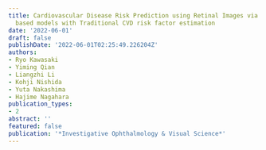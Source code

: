 ```yaml
---
title: Cardiovascular Disease Risk Prediction using Retinal Images via Explainable-AI
  based models with Traditional CVD risk factor estimation
date: '2022-06-01'
draft: false
publishDate: '2022-06-01T02:25:49.226204Z'
authors:
- Ryo Kawasaki
- Yiming Qian
- Liangzhi Li
- Kohji Nishida
- Yuta Nakashima
- Hajime Nagahara
publication_types:
- 2
abstract: ''
featured: false
publication: '*Investigative Ophthalmology & Visual Science*'
---
```


